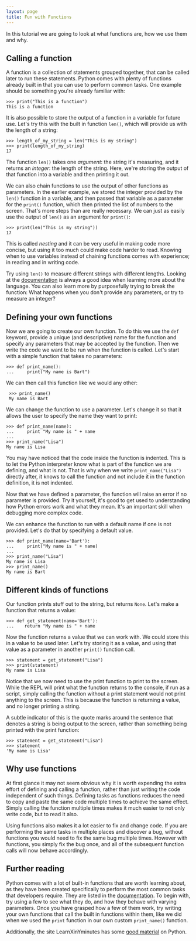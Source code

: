 ```yaml
---
layout: page
title: Fun with Functions
---
```


In this tutorial we are going to look at what functions are, how we use them
and why.

## Calling a function

A function is a collection of statements grouped together, that can be called
later to run these statements. Python comes with plenty of functions already
built in that you can use to perform common tasks. One example should be
something you're already familiar with:

	>>> print("This is a function")
	This is a function
	
It is also possible to store the output of a function in a variable for future
use. Let's try this with the built in function `len()`, which will provide us
with the length of a string:

	>>> length_of_my_string = len("This is my string")
	>>> print(length_of_my_string)
	17

The function `len()` takes one *argument*: the string it's measuring, and it
returns an *integer*: the length of the string.  Here, we're storing the output
of that function into a variable and then printing it out.

We can also chain functions to use the output of other functions as parameters.
In the earlier example, we stored the integer provided by the `len()` function
in a variable, and then passed that variable as a parameter for the `print()`
function, which then printed the list of numbers to the screen. That's more
steps than are really necessary.  We can just as easily use the output of
`len()` as an argument for `print()`:

    >>> print(len("This is my string"))
    17

This is called *nesting* and it can be very useful in making code more concise,
but using it too much could make code harder to read. Knowing when to use
variables instead of chaining functions comes with experience; in reading and
in writing code.

Try using `len()` to measure different strings with different lengths.  Looking
at the [documentation](https://docs.python.org/3/library/functions.html#len "Python 3 built in functions documentation")
is always a good idea when learning more about the language. You can also learn
more by purposefully trying to break the function: What happens when you don't
provide any parameters, or try to measure an integer?

## Defining your own functions

Now we are going to create our own function. To do this we use the `def`
keyword, provide a unique (and descriptive) name for the function and specify
any parameters that may be accepted by the function. Then we write the code we
want to be run when the function is called. Let's start with a simple function
that takes no parameters:

    >>> def print_name():
    ...     print("My name is Bart")
        
We can then call this function like we would any other:
 
     >>> print_name()
     My name is Bart

We can change the function to use a parameter. Let's change it so that it
allows the user to specify the name they want to print:

    >>> def print_name(name):
    ...     print "My name is " + name
    ...
    >>> print_name("Lisa")
    My name is Lisa

You may have noticed that the code inside the function is indented. This is to
let the Python interpreter know what is part of the function we are defining,
and what is not. That is why when we write `print_name("Lisa")` directly after,
it knows to call the function and not include it in the function definition, it
is not indented.

Now that we have defined a parameter, the function will raise an error if no
parameter is provided. Try it yourself, it's good to get used to understanding
how Python errors work and what they mean. It's an important skill when
debugging more complex code.

We can enhance the function to run with a default name if one is not provided.
Let's do that by specifying a default value.

    >>> def print_name(name='Bart'):
    ...     print("My name is " + name)
    ...
    >>> print_name("Lisa")
    My name is Lisa
    >>> print_name()
    My name is Bart

## Different kinds of functions

Our function prints stuff out to the string, but returns `None`. Let's make a
function that returns a value:

    >>> def get_statement(name='Bart'):
    ...    return "My name is " + name

Now the function returns a value that we can work with. We could store this in
a value to be used later. Let's try storing it as a value, and using that value
as a parameter in another `print()` function call.

    >>> statement = get_statement("Lisa")
    >>> print(statement)
    My name is Lisa

Notice that we now need to use the print function to print to the screen. While
the REPL will print what the function returns to the console, if run as a
script, simply calling the function without a print statement would not print
anything to the screen. This is because the function is returning a value, and
no longer printing a string.

A subtle indicator of this is the quote marks around the sentence that denotes
a string is being output to the screen, rather than something being printed
with the print function:

    >>> statement = get_statement("Lisa")
    >>> statement
    'My name is Lisa'

## Why use functions

At first glance it may not seem obvious why it is worth expending the extra
effort of defining and calling a function, rather than just writing the code
independent of such things. Defining tasks as functions reduces the need to
copy and paste the same code multiple times to achieve the same effect. Simply
calling the function multiple times makes it much easier to not only write
code, but to read it also.

Using functions also makes it a lot easier to fix and change code. If you are
performing the same tasks in multiple places and discover a bug, without
functions you would need to fix the same bug multiple times. However with
functions, you simply fix the bug once, and all of the subsequent function
calls will now behave accordingly.

## Further reading

Python comes with a lot of built-in functions that are worth learning about,
as they have been created specifically to perform the most common tasks that
developers require. They are listed in the [documentation](https://docs.python.org/3/library/functions.html "Python 3 built in functions documentation").
To begin with, try using a few to see what they do, and how they behave with
varying parameters. Once you have grasped how a few of them work, try writing
your own functions that call the built in functions within them, like we did
when we used the `print` function in our own custom `print_name()` function.

Additionally, the site LearnXinYminutes has some [good material](https://learnxinyminutes.com/docs/python3/)
on Python.
